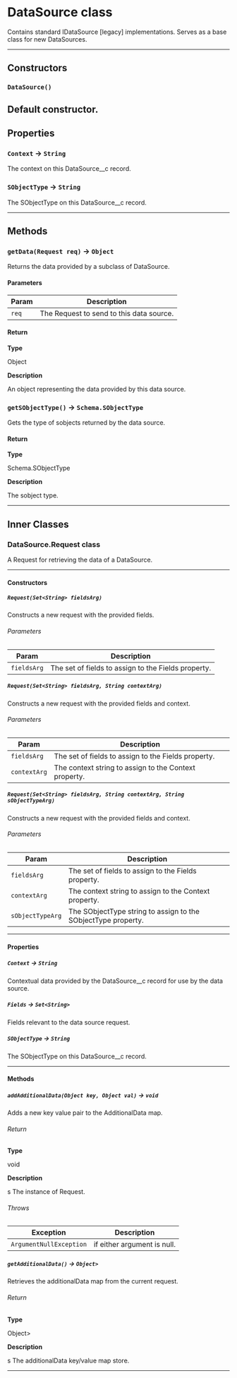 # DataSource class

Contains standard IDataSource [legacy] implementations. Serves as a base class for new DataSources.

---
## Constructors
### `DataSource()`

Default constructor.
---
## Properties

### `Context` → `String`

The context on this DataSource__c record.

### `SObjectType` → `String`

The SObjectType on this DataSource__c record.

---
## Methods
### `getData(Request req)` → `Object`

Returns the data provided by a subclass of DataSource.

#### Parameters
|Param|Description|
|-----|-----------|
|`req` |  The Request to send to this data source. |

#### Return

**Type**

Object

**Description**

An object representing the data provided by this data source.

### `getSObjectType()` → `Schema.SObjectType`

Gets the type of sobjects returned by the data source.

#### Return

**Type**

Schema.SObjectType

**Description**

The sobject type.

---
## Inner Classes

### DataSource.Request class

A Request for retrieving the data of a DataSource.

---
#### Constructors
##### `Request(Set<String> fieldsArg)`

Constructs a new request with the provided fields.
###### Parameters
|Param|Description|
|-----|-----------|
|`fieldsArg` |  The set of fields to assign to the Fields property. |

##### `Request(Set<String> fieldsArg, String contextArg)`

Constructs a new request with the provided fields and context.
###### Parameters
|Param|Description|
|-----|-----------|
|`fieldsArg` |  The set of fields to assign to the Fields property. |
|`contextArg` |  The context string to assign to the Context property. |

##### `Request(Set<String> fieldsArg, String contextArg, String sObjectTypeArg)`

Constructs a new request with the provided fields and context.
###### Parameters
|Param|Description|
|-----|-----------|
|`fieldsArg` |  The set of fields to assign to the Fields property. |
|`contextArg` |  The context string to assign to the Context property. |
|`sObjectTypeArg` |  The SObjectType string to assign to the SObjectType property. |

---
#### Properties

##### `Context` → `String`

Contextual data provided by the DataSource__c record for use by the data source.

##### `Fields` → `Set<String>`

Fields relevant to the data source request.

##### `SObjectType` → `String`

The SObjectType on this DataSource__c record.

---
#### Methods
##### `addAdditionalData(Object key, Object val)` → `void`

Adds a new key value pair to the AdditionalData map.

###### Return

**Type**

void

**Description**

s The instance of Request.

###### Throws
|Exception|Description|
|---------|-----------|
|`ArgumentNullException` |  if either argument is null. |

##### `getAdditionalData()` → `Object>`

Retrieves the additionalData map from the current request.

###### Return

**Type**

Object>

**Description**

s The additionalData key/value map store.

---
